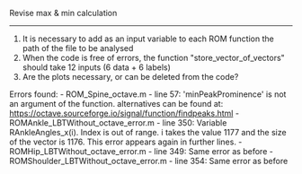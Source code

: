 Revise max & min calculation

------------
1. It is necessary to add as an input variable to each ROM function the path of the file to be analysed
2. When the code is free of errors, the function "store_vector_of_vectors" should take 12 inputs (6 data + 6 labels)
3. Are the plots necessary, or can be deleted from the code?

Errors found: 
	- ROM_Spine_octave.m - line 57: 'minPeakProminence' is not an argument of the function. 
					alternatives can be found at: https://octave.sourceforge.io/signal/function/findpeaks.html
	- ROMAnkle_LBTWithout_octave_error.m - line 350: Variable RAnkleAngles_x(i). Index is out of range. 
							i takes the value 1177 and the size of the vector is 1176. This error appears again in further lines. 
	- ROMHip_LBTWithout_octave_error.m - line 349: Same error as before
	- ROMShoulder_LBTWithout_octave_error.m - line 354: Same error as before
